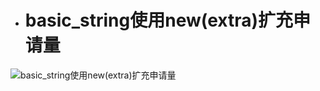 - # basic_string使用new(extra)扩充申请量

![basic_string使用new(extra)扩充申请量](https://github.com/havenow/my-C-plus-plus/blob/master/C%2B%2B%E5%86%85%E5%AD%98%E7%AE%A1%E7%90%86/images/basic_string%E4%BD%BF%E7%94%A8new%28extra%29%E6%89%A9%E5%85%85%E7%94%B3%E8%AF%B7%E9%87%8F.png)  
